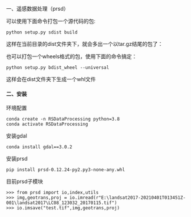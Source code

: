 

一、遥感数据处理（prsd）

可以使用下面命令打包一个源代码的包:

```
python setup.py sdist build
```

这样在当前目录的dist文件夹下，就会多出一个以tar.gz结尾的包了：

也可以打包一个wheels格式的包，使用下面的命令搞定：

```
python setup.py bdist_wheel --universal
```

这样会在dist文件夹下生成一个whl文件

#### 二、安装

环境配置

```
conda create -n RSDataProcessing python=3.8
conda activate RSDataProcessing
```

安装gdal

```
conda install gdal==3.0.2
```

安装prsd

```
pip install prsd-0.12.24-py2.py3-none-any.whl
```

目前prsd子模块

```
>>> from prsd import io,index,utils
>>> img,geotrans,proj = io.imread(r"E:\landsat2017-20210401T013451Z-001\landsat2017\LC08_123032_20170115.tif")
>>> io.imsave("test.tif",img,geotrans,proj)
```

